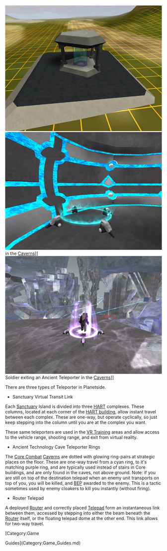 ![](../images/Teleporter.jpg "fig:Teleporter.jpg")
![](../images/TeleporterBoardingPoint.jpg "fig:TeleporterBoardingPoint.jpg") in
the [Caverns](../locations/Caverns.md)\]\]
![](../images/TeleporterExit.jpg "fig:TeleporterExit.jpg") Soldier exiting an
Ancient Teleporter in the [Caverns](../locations/Caverns.md)\]\]

There are three types of Teleporter in Planetside.

- Sanctuary Virtual Transit Link

Each [Sanctuary](../locations/Sanctuary.md) Island is divided into three
[HART](HART.md) complexes. These columns, located at each corner of the
[HART building](../locations/HART_building.md), allow instant travel between
each complex. These are one-way, but operate cyclically, so just keep stepping
into the column until you are at the complex you want.

These same teleporters are used in the
[VR Training](../locations/VR_Training.md) areas and allow access to the vehicle
range, shooting range, and exit from virtual reality.

- Ancient Technology Cave Teleporter Rings

The [Core Combat](../items/Core_Combat.md) [Caverns](../locations/Caverns.md)
are dotted with glowing ring-pairs at strategic places on the floor. These are
one-way travel from a cyan ring, to it's matching purple ring, and are typically
used instead of stairs in Core buildings, and are only found in the caves, not
above ground. Note: if you are still on top of the destination telepad when an
enemy unit transports on top of you, you will be killed, and [BEP](Battle_Experience_Points.md)
awarded to the enemy. This is a tactic sometimes used by enemy cloakers to kill
you instantly (without firing).

- Router Telepad

A deployed [Router](../vehicles/Router.md) and correctly placed
[Telepad](../weapons/Telepad.md) form an instantaneous link between them,
accessed by stepping into either the beam beneath the
[Router](../vehicles/Router.md) itself, or the floating telepad dome at the
other end. This link allows for two-way travel.

<!--[Category:Terminology](Category:Terminology.md)--> [Category:Game

Guides](Category:Game_Guides.md)
